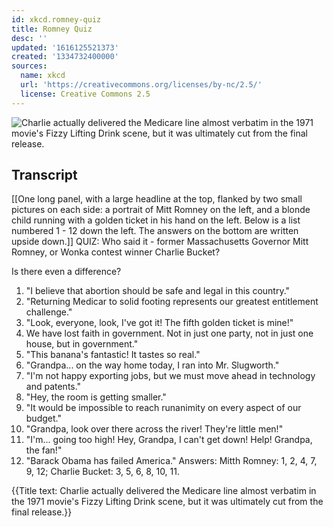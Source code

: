 ```yaml
---
id: xkcd.romney-quiz
title: Romney Quiz
desc: ''
updated: '1616125521373'
created: '1334732400000'
sources:
  name: xkcd
  url: 'https://creativecommons.org/licenses/by-nc/2.5/'
  license: Creative Commons 2.5
---
```

![Charlie actually delivered the Medicare line almost verbatim in the 1971 movie's Fizzy Lifting Drink scene, but it was ultimately cut from the final release.](https://imgs.xkcd.com/comics/romney_quiz.png)

## Transcript
[[One long panel, with a large headline at the top, flanked by two small pictures on each side: a portrait of Mitt Romney on the left, and a blonde child running with a golden ticket in his hand on the left. Below is a list numbered 1 - 12 down the left. The answers on the bottom are written upside down.]]
QUIZ: Who said it - former Massachusetts Governor Mitt Romney, or Wonka contest winner Charlie Bucket?

Is there even a difference?

1. "I believe that abortion should be safe and legal in this country."
2. "Returning Medicar to solid footing represents our greatest entitlement challenge."
3. "Look, everyone, look, I've got it! The fifth golden ticket is mine!"
4. We have lost faith in government. Not in just one party, not in just one house, but in government."
5. "This banana's fantastic! It tastes so real." 
6. "Grandpa... on the way home today, I ran into Mr. Slugworth."
7. "I'm not happy exporting jobs, but we must move ahead in technology and patents."
8. "Hey, the room is getting smaller."
9. "It would be impossible to reach runanimity on every aspect of our budget."
10. "Grandpa, look over there across the river! They're little men!"
11. "I'm... going too high! Hey, Grandpa, I can't get down! Help! Grandpa, the fan!"
12. "Barack Obama has failed America."
Answers: Mitth Romney: 1, 2, 4, 7, 9, 12; Charlie Bucket: 3, 5, 6, 8, 10, 11.

{{Title text: Charlie actually delivered the Medicare line almost verbatim in the 1971 movie's Fizzy Lifting Drink scene, but it was ultimately cut from the final release.}}
